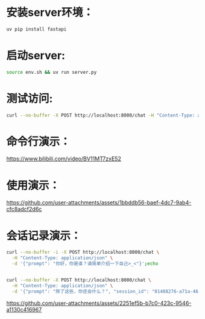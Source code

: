 # 安装server环境：
```bash
uv pip install fastapi
```

# 启动server:
```bash
source env.sh && uv run server.py
```

# 测试访问:
```bash
curl --no-buffer -X POST http://localhost:8000/chat -H "Content-Type: application/json" -d '{"prompt": "你好，你是谁？请简单介绍一下自己>_<"}';echo
```

# 命令行演示：
https://www.bilibili.com/video/BV11MT7zxE52

# 使用演示：
https://github.com/user-attachments/assets/1bbddb56-baef-4dc7-9ab4-cfc8adcf2d6c

# 会话记录演示：
```bash
curl --no-buffer -i -X POST http://localhost:8000/chat \
  -H "Content-Type: application/json" \
  -d '{"prompt": "你好，你是谁？请简单介绍一下自己>_<"}';echo


curl --no-buffer -X POST http://localhost:8000/chat \
  -H "Content-Type: application/json" \
  -d '{"prompt": "除了这些，你还会什么？", "session_id": "01488276-a71a-46f9-a9a5-620a1094319d"}'
```
https://github.com/user-attachments/assets/2251ef5b-b7c0-423c-9546-a1130c416967

